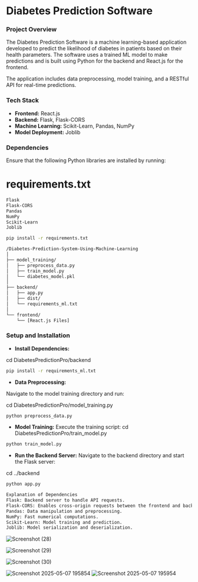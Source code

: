 # Diabetes Prediction Software

### Project Overview
The Diabetes Prediction Software is a machine learning-based application developed to predict the likelihood of diabetes in patients based on their health parameters. The software uses a trained ML model to make predictions and is built using Python for the backend and React.js for the frontend.

The application includes data preprocessing, model training, and a RESTful API for real-time predictions.

### Tech Stack
- **Frontend:** React.js  
- **Backend:** Flask, Flask-CORS  
- **Machine Learning:** Scikit-Learn, Pandas, NumPy  
- **Model Deployment:** Joblib  

### Dependencies
Ensure that the following Python libraries are installed by running:

# requirements.txt
```bash
Flask
Flask-CORS
Pandas
NumPy
Scikit-Learn
Joblib
```

```bash
pip install -r requirements.txt
```

```bash
/Diabetes-Prediction-System-Using-Machine-Learning
│
├── model_training/
│   ├── preprocess_data.py
│   ├── train_model.py
│   └── diabetes_model.pkl
│
├── backend/
│   ├── app.py
│   ├── dist/
│   └── requirements_ml.txt
│
└── frontend/
    └── [React.js Files]
```
### Setup and Installation
- **Install Dependencies:**

cd DiabetesPredictionPro/backend
```bash
pip install -r requirements_ml.txt
```

- **Data Preprocessing:**

Navigate to the model training directory and run:

cd DiabetesPredictionPro/model_training.py
```bash
python preprocess_data.py
```
- **Model Training:**
Execute the training script:
cd DiabetesPredictionPro/train_model.py
```bash
python train_model.py
```
- **Run the Backend Server:**
Navigate to the backend directory and start the Flask server:

cd ../backend
```bash
python app.py
```

```bash
Explanation of Dependencies
Flask: Backend server to handle API requests.
Flask-CORS: Enables cross-origin requests between the frontend and backend.
Pandas: Data manipulation and preprocessing.
NumPy: Fast numerical computations.
Scikit-Learn: Model training and prediction.
Joblib: Model serialization and deserialization.
```

![Screenshot (28)](https://github.com/user-attachments/assets/4d8d549b-0c06-4e70-8240-ac79875cffd3)

![Screenshot (29)](https://github.com/user-attachments/assets/f2839baa-c01f-4237-8196-38990ac13ea2)

![Screenshot (30)](https://github.com/user-attachments/assets/1d7b2df8-3b31-4f8f-8200-fdcceededc85)


![Screenshot 2025-05-07 195854](https://github.com/user-attachments/assets/815c61dd-570d-4bdd-a36f-ee1f1abaf959)
![Screenshot 2025-05-07 195954](https://github.com/user-attachments/assets/51798ac3-77ed-41ba-92a0-64ab3d7e62af)




